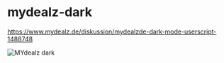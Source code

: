 # mydealz-dark
https://www.mydealz.de/diskussion/mydealzde-dark-mode-userscript-1488748

![MYdealz dark](https://static.mydealz.de/live/threads/content/7Xiup/1488748.jpg)

